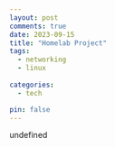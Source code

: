 ```yaml
---
layout: post
comments: true
date: 2023-09-15
title: "Homelab Project" 
tags:
  - networking
  - linux
 
categories:
  - tech

pin: false
---
```

undefined